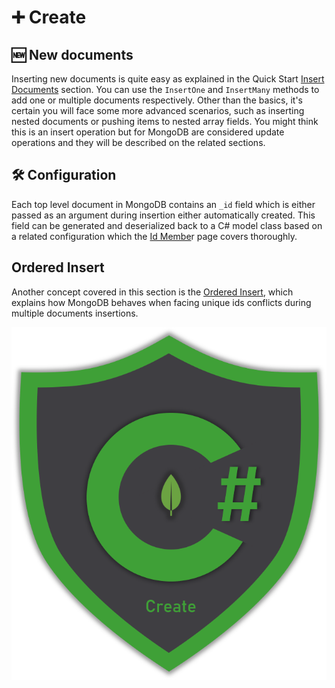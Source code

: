 # ➕ Create

## 🆕 New documents

Inserting new documents is quite easy as explained in the Quick Start [Insert Documents](../getting-started/quick-start/insert-documents.md) section. You can use the `InsertOne` and `InsertMany` methods to add one or multiple documents respectively. Other than the basics, it's certain you will face some more advanced scenarios, such as inserting nested documents or pushing items to nested array fields. You might think this is an insert operation but for MongoDB are considered update operations and they will be described on the related sections.

## 🛠 Configuration

Each top level document in MongoDB contains an `_id` field which is either passed as an argument during insertion either automatically created. This field can be generated and deserialized back to a C\# model class based on a related configuration which the [Id Membe](id-member.md)r page covers thoroughly. 

## Ordered Insert

Another concept covered in this section is the [Ordered Insert](ordered-insert.md), which explains how MongoDB behaves when facing unique ids conflicts during multiple documents insertions.

![Create documents](../.gitbook/assets/create.png)




